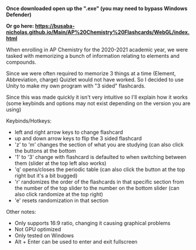 **Once downloaded open up the ".exe" (you may need to bypass Windows Defender)**

**Or go here: https://busaba-nicholas.github.io/Main/AP%20Chemistry%20Flashcards/WebGL/index.html**

When enrolling in AP Chemistry for the 2020-2021 academic year, we were tasked with memorizing a bunch of information relating to elements and compounds.

Since we were often required to memorize 3 things at a time (Element, Abbreviation, charge) Quizlet would not have worked. 
So I decided to use Unity to make my own program with "3 sided" flashcards.

Since this was made quickly it isn't very intuitive so I'll explain how it works (some keybinds and options may not exist depending on the version you are using)

Keybinds/Hotkeys:
  - left and right arrow keys to change flashcard
  - up and down arrow keys to flip the 3 sided flashcard
  - 'z' to 'm' changes the section of what you are studying (can also click the buttons at the bottom
  - '1' to '3' change with flashcard is defaulted to when switching between them (slider at the top left also works)
  - 'q' opens/closes the periodic table (can also click the button at the top right but it's a bit bugged)
  - 'r' randomizes the order of the flashcards in that specific section from the number of the top slider to the number on the bottom slider (can also click randomize at the top right)
  - 'e' resets randomization in that section
  
Other notes:
  - Only supports 16:9 ratio, changing it causing graphical problems
  - Not GPU optimized
  - Only tested on Windows
  - Alt + Enter can be used to enter and exit fullscreen
